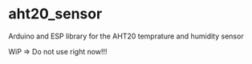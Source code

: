 # aht20_sensor
Arduino and ESP library for the AHT20 temprature and humidity sensor

WiP => Do not use right now!!!

